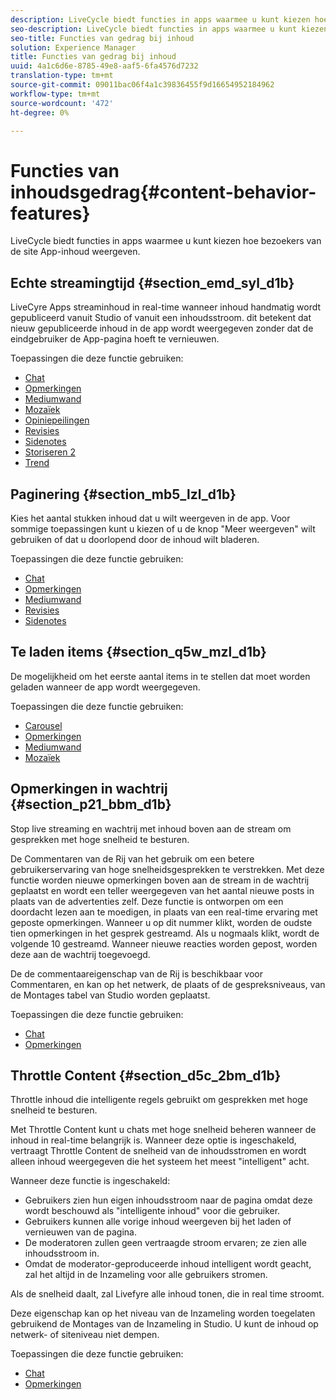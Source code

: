 ```yaml
---
description: LiveCycle biedt functies in apps waarmee u kunt kiezen hoe bezoekers van de site App-inhoud weergeven.
seo-description: LiveCycle biedt functies in apps waarmee u kunt kiezen hoe bezoekers van de site App-inhoud weergeven.
seo-title: Functies van gedrag bij inhoud
solution: Experience Manager
title: Functies van gedrag bij inhoud
uuid: 4a1c6d6e-8785-49e8-aaf5-6fa4576d7232
translation-type: tm+mt
source-git-commit: 09011bac06f4a1c39836455f9d16654952184962
workflow-type: tm+mt
source-wordcount: '472'
ht-degree: 0%

---
```



# Functies van inhoudsgedrag{#content-behavior-features}

LiveCycle biedt functies in apps waarmee u kunt kiezen hoe bezoekers van de site App-inhoud weergeven.

## Echte streamingtijd {#section_emd_syl_d1b}

LiveCyre Apps streaminhoud in real-time wanneer inhoud handmatig wordt gepubliceerd vanuit Studio of vanuit een inhoudsstroom. dit betekent dat nieuw gepubliceerde inhoud in de app wordt weergegeven zonder dat de eindgebruiker de App-pagina hoeft te vernieuwen.

Toepassingen die deze functie gebruiken:

* [Chat](/help/using/c-about-apps/c-chat-app/c-chat-app.md#c_chat_app)
* [Opmerkingen](/help/using/c-about-apps/c-comments/c-comments.md)
* [Mediumwand](/help/using/c-about-apps/c-media-wall-app/c-media-wall-app.md#c_media_wall_app)
* [Mozaïek](/help/using/c-about-apps/c-mosaic-app/c-mosaic-app.md#c_mosaic_app)
* [Opiniepeilingen](/help/using/c-about-apps/c-polls-app/c-polls-app.md#c_polls_app)
* [Revisies](/help/using/c-about-apps/c-reviews-app/c-reviews-app.md#c_reviews_app)
* [Sidenotes](/help/using/c-about-apps/c-sidenotes-app/c-sidenotes-app.md#c_sidenotes_app)
* [Storiseren 2](/help/using/c-about-apps/c-storify2/c-storify2.md#c_storify2)
* [Trend](/help/using/c-about-apps/c-trending-app/c-trending-app.md#c_trending_app)

## Paginering {#section_mb5_lzl_d1b}

Kies het aantal stukken inhoud dat u wilt weergeven in de app. Voor sommige toepassingen kunt u kiezen of u de knop &quot;Meer weergeven&quot; wilt gebruiken of dat u doorlopend door de inhoud wilt bladeren.

Toepassingen die deze functie gebruiken:

* [Chat](/help/using/c-about-apps/c-chat-app/c-chat-app.md#c_chat_app)
* [Opmerkingen](/help/using/c-about-apps/c-comments/c-comments.md)
* [Mediumwand](/help/using/c-about-apps/c-media-wall-app/c-media-wall-app.md#c_media_wall_app)
* [Revisies](/help/using/c-about-apps/c-reviews-app/c-reviews-app.md#c_reviews_app)
* [Sidenotes](/help/using/c-about-apps/c-sidenotes-app/c-sidenotes-app.md#c_sidenotes_app)

## Te laden items {#section_q5w_mzl_d1b}

De mogelijkheid om het eerste aantal items in te stellen dat moet worden geladen wanneer de app wordt weergegeven.

Toepassingen die deze functie gebruiken:

* [Carousel](/help/using/c-about-apps/c-carousel-app/c-carousel-app.md#c_carousel_app)
* [Opmerkingen](/help/using/c-about-apps/c-comments/c-comments.md)
* [Mediumwand](/help/using/c-about-apps/c-media-wall-app/c-media-wall-app.md#c_media_wall_app)
* [Mozaïek](/help/using/c-about-apps/c-mosaic-app/c-mosaic-app.md#c_mosaic_app)

## Opmerkingen in wachtrij {#section_p21_bbm_d1b}

Stop live streaming en wachtrij met inhoud boven aan de stream om gesprekken met hoge snelheid te besturen.

De Commentaren van de Rij van het gebruik om een betere gebruikerservaring van hoge snelheidsgesprekken te verstrekken. Met deze functie worden nieuwe opmerkingen boven aan de stream in de wachtrij geplaatst en wordt een teller weergegeven van het aantal nieuwe posts in plaats van de advertenties zelf. Deze functie is ontworpen om een doordacht lezen aan te moedigen, in plaats van een real-time ervaring met geposte opmerkingen. Wanneer u op dit nummer klikt, worden de oudste tien opmerkingen in het gesprek gestreamd. Als u nogmaals klikt, wordt de volgende 10 gestreamd. Wanneer nieuwe reacties worden gepost, worden deze aan de wachtrij toegevoegd.

De de commentaareigenschap van de Rij is beschikbaar voor Commentaren, en kan op het netwerk, de plaats of de gespreksniveaus, van de Montages tabel van Studio worden geplaatst.

Toepassingen die deze functie gebruiken:

* [Chat](/help/using/c-about-apps/c-chat-app/c-chat-app.md#c_chat_app)
* [Opmerkingen](/help/using/c-about-apps/c-comments/c-comments.md)

## Throttle Content {#section_d5c_2bm_d1b}

Throttle inhoud die intelligente regels gebruikt om gesprekken met hoge snelheid te besturen.

Met Throttle Content kunt u chats met hoge snelheid beheren wanneer de inhoud in real-time belangrijk is. Wanneer deze optie is ingeschakeld, vertraagt Throttle Content de snelheid van de inhoudsstromen en wordt alleen inhoud weergegeven die het systeem het meest &quot;intelligent&quot; acht.

Wanneer deze functie is ingeschakeld:

* Gebruikers zien hun eigen inhoudsstroom naar de pagina omdat deze wordt beschouwd als &quot;intelligente inhoud&quot; voor die gebruiker.
* Gebruikers kunnen alle vorige inhoud weergeven bij het laden of vernieuwen van de pagina.
* De moderatoren zullen geen vertraagde stroom ervaren; ze zien alle inhoudsstroom in.
* Omdat de moderator-geproduceerde inhoud intelligent wordt geacht, zal het altijd in de Inzameling voor alle gebruikers stromen.

Als de snelheid daalt, zal Livefyre alle inhoud tonen, die in real time stroomt.

Deze eigenschap kan op het niveau van de Inzameling worden toegelaten gebruikend de Montages van de Inzameling in Studio. U kunt de inhoud op netwerk- of siteniveau niet dempen.

Toepassingen die deze functie gebruiken:

* [Chat](/help/using/c-about-apps/c-chat-app/c-chat-app.md#c_chat_app)
* [Opmerkingen](/help/using/c-about-apps/c-comments/c-comments.md)

